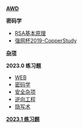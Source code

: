 [**AWD**](/awd/)

**密码学**

- [RSA基本原理](/rsa/intro.md)
- [强网杯2019-CopperStudy](/rsa/copperstudy/copperstudy.md)

[**杂项**](/misc/)

**2023.0 练习题**

- [WEB](/practice/2023.0/web/)
- [密码学](/practice/2023.0/cryptography/)
- [安全杂项](/practice/2023.0/misc/)
- [逆向工程](/practice/2023.0/reverse/)
- [隐写术](/practice/2023.0/steganography/)

[**2023.1 练习题**](/practice/2023.1/)
